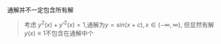 通解并不一定包含所有解
> 考虑 $y^2(x)+y'^2(x)=1$,通解为$y=sin(x+c), x \in (-\infty, \infty)$, 但显然有解$y(x) \equiv 1$不包含在通解中个 
<!--stackedit_data:
eyJoaXN0b3J5IjpbLTU0ODE4ODMzM119
-->